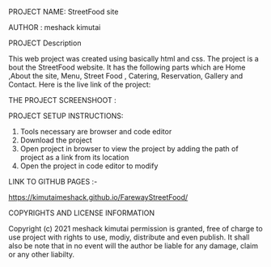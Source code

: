 PROJECT NAME: StreetFood site

AUTHOR      : meshack kimutai


PROJECT Description

This web project was created using basically html and css.  The project is a bout the StreetFood website. It has the following parts which are Home ,About the site, Menu, Street Food , Catering,  Reservation,  Gallery and Contact. Here is the live link of the project:

THE PROJECT SCREENSHOOT :


PROJECT SETUP INSTRUCTIONS:
1. Tools necessary are browser and code editor
2. Download the project
3. Open project in browser to view the project by adding the path of project as a link from its location
4. Open the project in code editor to modify


LINK TO GITHUB PAGES :-

https://kimutaimeshack.github.io/FarewayStreetFood/


COPYRIGHTS AND LICENSE INFORMATION

Copyright (c) 2021 meshack kimutai
permission is granted, free of charge to use project with rights to use, modiy, distribute and even publish.
It shall also be note that in no event will the author be liable for any damage, claim or any other liabilty.
